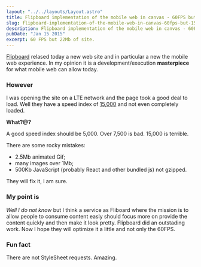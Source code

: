 ```yaml
---
layout: "../../layouts/Layout.astro"
title: Flipboard implementation of the mobile web in canvas - 60FPS but 15,000 Speed Index and 22Mb size
slug: flipboard-implementation-of-the-mobile-web-in-canvas-60fps-but-15000-speed-index-and-22mb-size
description: Flipboard implementation of the mobile web in canvas - 60FPS but 15,000 Speed Index and 22Mb size
pubDate: "Jan 15 2015"
excerpt: 60 FPS but 22Mb of site.
---
```


[Flipboard](http://engineering.flipboard.com/2015/02/mobile-web/) relased today a new web site and in particular a new the mobile web experience.
In my opinion it is a development/execution **masterpiece** for what mobile web can allow today.

### However

I was opening the site on a LTE network and the page took a good deal to load.
Well they have a speed index of [15,000](http://www.webpagetest.org/result/150211_HM_58A/) and not even completely loaded.

**What?@?**

A good speed index should be 5,000. Over 7,500 is bad. 15,000 is terrible.

There are some rocky mistakes:

- 2.5Mb animated Gif;
- many images over 1Mb;
- 500Kb JavaScript (probably React and other bundled js) not gzipped.

They will fix it, I am sure.

### My point is

_Well I do not know_ but I think a service as Fliboard where the mission is to allow people to consume content easly should focus more on provide the content quickly and then make it look pretty.
Flipboard did an outstading work. Now I hope they will optimize it a little and not only the 60FPS.

### Fun fact

There are not StyleSheet requests. Amazing.
